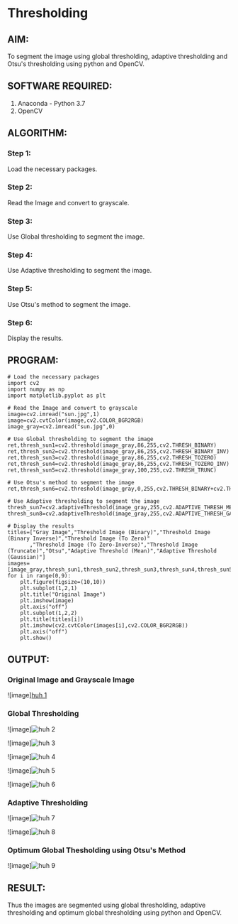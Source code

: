 # Thresholding
## AIM:
To segment the image using global thresholding, adaptive thresholding and Otsu's thresholding using python and OpenCV.

## SOFTWARE REQUIRED:
1. Anaconda - Python 3.7
2. OpenCV

## ALGORITHM:

### Step 1:
Load the necessary packages.

### Step 2:
Read the Image and convert to grayscale.

### Step 3:
Use Global thresholding to segment the image.

### Step 4:
Use Adaptive thresholding to segment the image.

### Step 5:
Use Otsu's method to segment the image.

### Step 6:
Display the results.

## PROGRAM:
```
# Load the necessary packages
import cv2
import numpy as np
import matplotlib.pyplot as plt

# Read the Image and convert to grayscale
image=cv2.imread("sun.jpg",1)
image=cv2.cvtColor(image,cv2.COLOR_BGR2RGB)
image_gray=cv2.imread("sun.jpg",0)

# Use Global thresholding to segment the image
ret,thresh_sun1=cv2.threshold(image_gray,86,255,cv2.THRESH_BINARY)
ret,thresh_sun2=cv2.threshold(image_gray,86,255,cv2.THRESH_BINARY_INV)
ret,thresh_sun3=cv2.threshold(image_gray,86,255,cv2.THRESH_TOZERO)
ret,thresh_sun4=cv2.threshold(image_gray,86,255,cv2.THRESH_TOZERO_INV)
ret,thresh_sun5=cv2.threshold(image_gray,100,255,cv2.THRESH_TRUNC)

# Use Otsu's method to segment the image 
ret,thresh_sun6=cv2.threshold(image_gray,0,255,cv2.THRESH_BINARY+cv2.THRESH_OTSU)

# Use Adaptive thresholding to segment the image
thresh_sun7=cv2.adaptiveThreshold(image_gray,255,cv2.ADAPTIVE_THRESH_MEAN_C,cv2.THRESH_BINARY,11,2)
thresh_sun8=cv2.adaptiveThreshold(image_gray,255,cv2.ADAPTIVE_THRESH_GAUSSIAN_C,cv2.THRESH_BINARY,11,2)

# Display the results
titles=["Gray Image","Threshold Image (Binary)","Threshold Image (Binary Inverse)","Threshold Image (To Zero)"
       ,"Threshold Image (To Zero-Inverse)","Threshold Image (Truncate)","Otsu","Adaptive Threshold (Mean)","Adaptive Threshold (Gaussian)"]
images=[image_gray,thresh_sun1,thresh_sun2,thresh_sun3,thresh_sun4,thresh_sun5,thresh_sun6,thresh_sun7,thresh_sun8]
for i in range(0,9):
    plt.figure(figsize=(10,10))
    plt.subplot(1,2,1)
    plt.title("Original Image")
    plt.imshow(image)
    plt.axis("off")
    plt.subplot(1,2,2)
    plt.title(titles[i])
    plt.imshow(cv2.cvtColor(images[i],cv2.COLOR_BGR2RGB))
    plt.axis("off")
    plt.show()
```
## OUTPUT:

### Original Image and Grayscale Image
![image][huh 1](https://user-images.githubusercontent.com/75241177/171125878-21972f45-79ba-42d7-9f6e-3c8728654b77.jpg)


### Global Thresholding
![image]![huh 2](https://user-images.githubusercontent.com/75241177/171125911-3a06f0ce-79bb-4d3e-9b01-2be59bb87ce7.jpg)

![image]![huh 3](https://user-images.githubusercontent.com/75241177/171126007-e06b4511-c010-46b4-a6c1-d9bd4d862f55.jpg)



![image]![huh 4](https://user-images.githubusercontent.com/75241177/171126114-23e47d5b-cf48-4c39-bb6f-02d96da18cff.jpg)



![image]![huh 5](https://user-images.githubusercontent.com/75241177/171126300-098be4be-6883-4c4f-94f5-4deec428a49d.jpg)

![image]![huh 6](https://user-images.githubusercontent.com/75241177/171126323-176543e0-0229-472e-9c1f-ebbb608783ec.jpg)

### Adaptive Thresholding

![image]![huh 7](https://user-images.githubusercontent.com/75241177/171126453-afad2b77-a00e-4ae9-ab04-4090fa2f4b81.jpg)



![image]![huh 8](https://user-images.githubusercontent.com/75241177/171126525-b6c9642f-4c6c-478c-b2e9-442e362e0e58.jpg)


### Optimum Global Thesholding using Otsu's Method
![image]![huh 9](https://user-images.githubusercontent.com/75241177/171126590-a31cb001-6ef5-439c-9988-b7ffdf282090.jpg)


## RESULT:
Thus the images are segmented using global thresholding, adaptive thresholding and optimum global thresholding using python and OpenCV.

